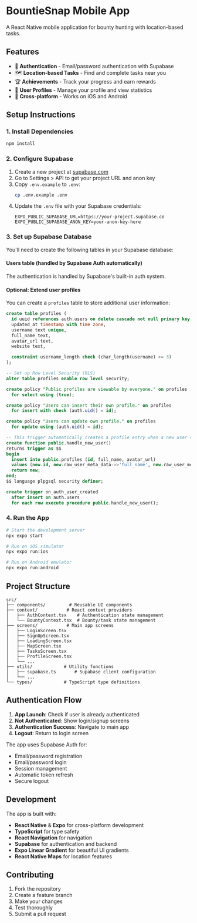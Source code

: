 # BountieSnap Mobile App

A React Native mobile application for bounty hunting with location-based tasks.

## Features

- 🔐 **Authentication** - Email/password authentication with Supabase
- 🗺️ **Location-based Tasks** - Find and complete tasks near you
- 🏆 **Achievements** - Track your progress and earn rewards
- 👤 **User Profiles** - Manage your profile and view statistics
- 📱 **Cross-platform** - Works on iOS and Android

## Setup Instructions

### 1. Install Dependencies

```bash
npm install
```

### 2. Configure Supabase

1. Create a new project at [supabase.com](https://supabase.com)
2. Go to Settings > API to get your project URL and anon key
3. Copy `.env.example` to `.env`:
   ```bash
   cp .env.example .env
   ```
4. Update the `.env` file with your Supabase credentials:
   ```
   EXPO_PUBLIC_SUPABASE_URL=https://your-project.supabase.co
   EXPO_PUBLIC_SUPABASE_ANON_KEY=your-anon-key-here
   ```

### 3. Set up Supabase Database

You'll need to create the following tables in your Supabase database:

#### Users table (handled by Supabase Auth automatically)
The authentication is handled by Supabase's built-in auth system.

#### Optional: Extend user profiles
You can create a `profiles` table to store additional user information:

```sql
create table profiles (
  id uuid references auth.users on delete cascade not null primary key,
  updated_at timestamp with time zone,
  username text unique,
  full_name text,
  avatar_url text,
  website text,

  constraint username_length check (char_length(username) >= 3)
);

-- Set up Row Level Security (RLS)
alter table profiles enable row level security;

create policy "Public profiles are viewable by everyone." on profiles
  for select using (true);

create policy "Users can insert their own profile." on profiles
  for insert with check (auth.uid() = id);

create policy "Users can update own profile." on profiles
  for update using (auth.uid() = id);

-- This trigger automatically creates a profile entry when a new user signs up via Supabase Auth.
create function public.handle_new_user()
returns trigger as $$
begin
  insert into public.profiles (id, full_name, avatar_url)
  values (new.id, new.raw_user_meta_data->>'full_name', new.raw_user_meta_data->>'avatar_url');
  return new;
end;
$$ language plpgsql security definer;

create trigger on_auth_user_created
  after insert on auth.users
  for each row execute procedure public.handle_new_user();
```

### 4. Run the App

```bash
# Start the development server
npx expo start

# Run on iOS simulator
npx expo run:ios

# Run on Android emulator
npx expo run:android
```

## Project Structure

```
src/
├── components/         # Reusable UI components
├── context/           # React context providers
│   ├── AuthContext.tsx    # Authentication state management
│   └── BountyContext.tsx  # Bounty/task state management
├── screens/           # Main app screens
│   ├── LoginScreen.tsx
│   ├── SignUpScreen.tsx
│   ├── LoadingScreen.tsx
│   ├── MapScreen.tsx
│   ├── TasksScreen.tsx
│   ├── ProfileScreen.tsx
│   └── ...
├── utils/            # Utility functions
│   ├── supabase.ts       # Supabase client configuration
│   └── ...
└── types/            # TypeScript type definitions
```

## Authentication Flow

1. **App Launch**: Check if user is already authenticated
2. **Not Authenticated**: Show login/signup screens
3. **Authentication Success**: Navigate to main app
4. **Logout**: Return to login screen

The app uses Supabase Auth for:
- Email/password registration
- Email/password login
- Session management
- Automatic token refresh
- Secure logout

## Development

The app is built with:
- **React Native** & **Expo** for cross-platform development
- **TypeScript** for type safety
- **React Navigation** for navigation
- **Supabase** for authentication and backend
- **Expo Linear Gradient** for beautiful UI gradients
- **React Native Maps** for location features

## Contributing

1. Fork the repository
2. Create a feature branch
3. Make your changes
4. Test thoroughly
5. Submit a pull request